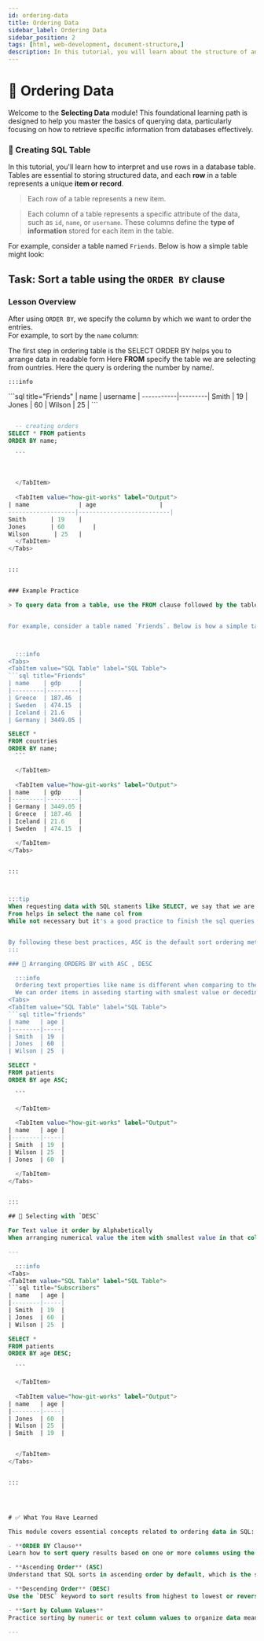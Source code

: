 ```yaml
---
id: ordering-data
title: Ordering Data
sidebar_label: Ordering Data
sidebar_position: 2
tags: [html, web-development, document-structure,]
description: In this tutorial, you will learn about the structure of an HTML document and how to create a basic HTML document.
---
```


# 📗 Ordering Data

Welcome to the **Selecting Data** module! This foundational learning path is designed to help you master the basics of querying data, particularly focusing on how to retrieve specific information from databases effectively.

### 📘 Creating SQL Table

In this tutorial, you'll learn how to interpret and use rows in a database table. Tables are essential to storing structured data, and each **row** in a table represents a unique **item or record**.
> Each row of a table represents a new item.

> Each column of a table represents a specific attribute of the data, such as `id`, `name`, or `username`. 
> These columns define the **type of information** stored for each item in the table.


For example, consider a table named `Friends`. Below is how a simple table might look:


## Task: Sort a table using the `ORDER BY` clause

### Lesson Overview

After using `ORDER BY`, we specify the column by which we want to order the entries.  
For example, to sort by the `name` column:

The first step in ordering table is the SELECT
ORDER BY helps you to arrange data in readable form
Here **FROM** specify the table we are selecting from ountries. 
Here the query is ordering the number by name/. 

    :::info
<Tabs>
  <TabItem value="SQL Table" label="SQL Table">
```sql title="Friends"
| name    | username |
-----------|---------|
 Smith     | 19      |
 Jones     | 60      |
 Wilson    | 25      |
```
  </TabItem>

<TabItem value="SQL Code" label="SQL Code">
  
  ```sql title="Creating SQL Tables & db. "

    -- creating orders
SELECT * FROM patients
ORDER BY name;

    ```



    </TabItem>
    
    <TabItem value="how-git-works" label="Output">
| name              | age                  |
-------------------|--------------------------|
Smith       | 19    |
Jones       | 60        |
Wilson       | 25   |
    </TabItem>
</Tabs>


:::


### Example Practice 

> To query data from a table, use the FROM clause followed by the table's name.


For example, consider a table named `Friends`. Below is how a simple table might look:



    :::info
<Tabs>
  <TabItem value="SQL Table" label="SQL Table">
```sql title="Friends"
| name    | gdp     |
|---------|---------|
| Greece  | 187.46  |
| Sweden  | 474.15  |
| Iceland | 21.6    |
| Germany | 3449.05 |

```
  </TabItem>

<TabItem value="SQL Code" label="SQL Code">
  
  ```sql title="Creating SQL Tables. "
SELECT *
FROM countries
ORDER BY name;
    ```

    </TabItem>
    
    <TabItem value="how-git-works" label="Output">
| name    | gdp     |
|---------|---------|
| Germany | 3449.05 |
| Greece  | 187.46  |
| Iceland | 21.6    |
| Sweden  | 474.15  |

    </TabItem>
</Tabs>


:::



:::tip
 When requesting data with SQL staments like SELECT, we say that we are making a query.
From helps in select the name col from
While not necessary but it's a good practice to finish the sql queries with;


By following these best practices, ASC is the default sort ordering method followed.
:::

### 🔄 Arranging ORDERS BY with ASC , DESC

    :::info
    Ordering text properties like name is different when comparing to the age
    We can order items in asseding starting with smalest value or deceding. 
<Tabs>
  <TabItem value="SQL Table" label="SQL Table">
```sql title="friends"
| name   | age |
|--------|-----|
| Smith  | 19  |
| Jones  | 60  |
| Wilson | 25  |

```
  </TabItem>

<TabItem value="SQL Code" label="SQL Code">
  
  ```sql title="Creating SQL Tables. "
SELECT *
FROM patients
ORDER BY age ASC;

    ```

    </TabItem>
    
    <TabItem value="how-git-works" label="Output">
| name   | age |
|--------|-----|
| Smith  | 19  |
| Wilson | 25  |
| Jones  | 60  |

    </TabItem>
</Tabs>


:::

## 🧹 Selecting with `DESC`

For Text value it order by Alphabetically 
When arranging numerical value the item with smallest value in that column comes first 

---

    :::info
<Tabs>
  <TabItem value="SQL Table" label="SQL Table">
```sql title="Subscribers"
| name   | age |
|--------|-----|
| Smith  | 19  |
| Jones  | 60  |
| Wilson | 25  |

```
  </TabItem>

<TabItem value="SQL Code" label="SQL Code">
  
  ```sql title="Creating SQL Tables. "
SELECT *
FROM patients
ORDER BY age DESC;

    ```

    </TabItem>
    
    <TabItem value="how-git-works" label="Output">
| name   | age |
|--------|-----|
| Jones  | 60  |
| Wilson | 25  |
| Smith  | 19  |


    </TabItem>
</Tabs>


:::




# ✅ What You Have Learned

This module covers essential concepts related to ordering data in SQL:

- **ORDER BY Clause**  
Learn how to sort query results based on one or more columns using the `ORDER BY` keyword.

- **Ascending Order** (ASC)  
Understand that SQL sorts in ascending order by default, which is the same as explicitly using `ASC`.

- **Descending Order** (DESC)  
Use the `DESC` keyword to sort results from highest to lowest or reverse alphabetical order.

- **Sort by Column Values**  
Practice sorting by numeric or text column values to organize data meaningfully.

---